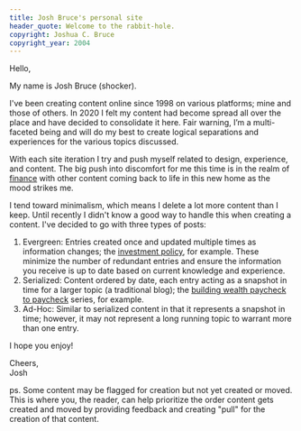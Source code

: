 ```yaml
---
title: Josh Bruce's personal site
header_quote: Welcome to the rabbit-hole.
copyright: Joshua C. Bruce
copyright_year: 2004
---
```


Hello,

My name is Josh Bruce (shocker).

I've been creating content online since 1998 on various platforms; mine and those of others. In 2020 I felt my content had become spread all over the place and have decided to consolidate it here. Fair warning, I’m a multi-faceted being and will do my best to create logical separations and experiences for the various topics discussed.

With each site iteration I try and push myself related to design, experience, and content. The big push into discomfort for me this time is in the realm of [finance](/finances) with other content coming back to life in this new home as the mood strikes me.

I tend toward minimalism, which means I delete a lot more content than I keep. Until recently I didn't know a good way to handle this when creating a content. I've decided to go with three types of posts:

1. Evergreen: Entries created once and updated multiple times as information changes; the [investment policy](/finances/investment-policy), for example. These minimize the number of redundant entries and ensure the information you receive is up to date based on current knowledge and experience.
2. Serialized: Content ordered by date, each entry acting as a snapshot in time for a larger topic (a traditional blog); the [building wealth paycheck to paycheck](/finances/building-wealth-paycheck-to-paycheck) series, for example.
3. Ad-Hoc: Similar to serialized content in that it represents a snapshot in time; however, it may not represent a long running topic to warrant more than one entry.

I hope you enjoy!

Cheers,<br>
Josh

ps. Some content may be flagged for creation but not yet created or moved. This is where you, the reader, can help prioritize the order content gets created and moved by providing feedback and creating "pull" for the creation of that content.
